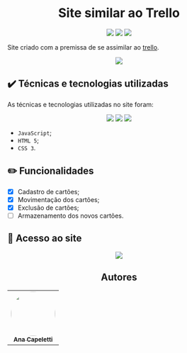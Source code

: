 <h1 align="center"> Site similar ao Trello </h1>

<p align="center">
  <img src="https://img.shields.io/static/v1?label=CODESANDBOX&message=IDE&color=blue&style=for-the-badge&logo=CODESANDBOX">
  <img src="http://img.shields.io/static/v1?label=License&message=MIT&color=green&style=for-the-badge"/>
  <img src="https://img.shields.io/static/v1?label=STATUS&message=EM%20DESENVOLVIMENTO&color=GREEN&style=for-the-badge"/>
</p>

Site criado com a premissa de se assimilar ao [trello](https://trello.com/). 

<div align="center">
  <img src="https://user-images.githubusercontent.com/75649546/169342844-2f50e69a-a170-437d-bb22-4192aa27cb16.gif">
</div>

## ✔️ Técnicas e tecnologias utilizadas

As técnicas e tecnologias utilizadas no site foram:

<p align="center">
  <img src="https://img.shields.io/badge/JavaScript-323330?style=for-the-badge&logo=javascript&logoColor=F7DF1E">
  <img src="https://img.shields.io/badge/HTML5-E34F26?style=for-the-badge&logo=html5&logoColor=white"/>
  <img src="https://img.shields.io/badge/CSS3-1572B6?style=for-the-badge&logo=css3&logoColor=white"/>
</p>

- `JavaScript`;
- `HTML 5`;
- `CSS 3`.

## ✏️ Funcionalidades
- [x] Cadastro de cartões;
- [x] Movimentação dos cartões;
- [x] Exclusão de cartões;
- [ ] Armazenamento dos novos cartões.

## 📁 Acesso ao site

<div align="center">
  <a href="https://ogv3op.csb.app/">
    <img  align="center" height src="https://img.shields.io/badge/Codesandbox-000000?style=for-the-badge&logo=CodeSandbox&logoColor=white">
  </a>
</div>

<h2 align="center">Autores</h2>

<table align="center">
  <tr>
    <td align="center">
      <a href="https://github.com/ANACAPELETTI">
        <img style="border-radius: 50%;" src="https://avatars.githubusercontent.com/u/75649546?v=4" width="100px;" alt=""/><br/><sub><b>Ana Capeletti</b></sub>
      </a> <br/>
      <a href="https://github.com/ANACAPELETTI" title="Ana Capeletti"></a>
    </td>
</table>
